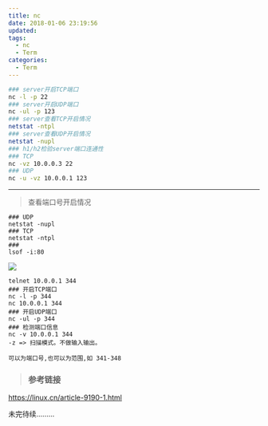 ```yaml
---
title: nc
date: 2018-01-06 23:19:56
updated:
tags:
  - nc
  - Term
categories:
  - Term
---
```


```bash
### server开启TCP端口
nc -l -p 22
### server开启UDP端口
nc -ul -p 123
### server查看TCP开启情况
netstat -ntpl
### server查看UDP开启情况
netstat -nupl
### h1/h2检验server端口连通性
### TCP
nc -vz 10.0.0.3 22
### UDP
nc -u -vz 10.0.0.1 123
```

---

> 查看端口号开启情况

```shell
### UDP
netstat -nupl
### TCP
netstat -ntpl
###
lsof -i:80
```

![](https://ws1.sinaimg.cn/large/006tNbRwly1fft8elqrxhj30r80cb7ab.jpg)

```shell
telnet 10.0.0.1 344
### 开启TCP端口
nc -l -p 344
nc 10.0.0.1 344
### 开启UDP端口
nc -ul -p 344
### 检测端口信息
nc -v 10.0.0.1 344
-z => 扫描模式。不做输入输出。

可以为端口号,也可以为范围,如 341-348
```

> ### 参考链接

<https://linux.cn/article-9190-1.html>

<!-- more -->

未完待续.........
